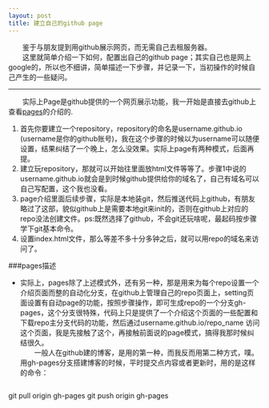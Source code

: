 ```yaml
---
layout: post
title: 建立自己的github page
---
```


&emsp;&emsp;鉴于与朋友提到用github展示网页，而无需自己去租服务器。    
&emsp;&emsp;这里就简单介绍一下如何，配置出自己的github page；其实自己也是网上google的，所以也不细讲，简单描述一下步骤，并记录一下，当初操作的时候自己产生的一些疑问。
***
&emsp;&emsp;实际上Page是github提供的一个网页展示功能，我一开始是直接去github上查看[pages](https://pages.github.com/)的介绍的.     

1. 首先你要建立一个repository，repository的命名是username.github.io (username是你的github账号)，我在这个步骤的时候以为username可以随便设置，结果纠结了一个晚上，怎么没效果。实际上page有两种模式，后面再提。    
2. 建立玩repository，那就可以开始往里面放html文件等等了。步骤1中说的username.github.io就会是到时候github提供给你的域名了，自己有域名可以自己写配置，这个我也没看。    
3. page介绍里面后续步骤，实际是本地装git，然后推送代码上github，有朋友略过了这部，貌似github上是需要本地git来init的，否则在github上对应的repo没法创建文件。ps:既然选择了github，不会git还玩啥呢，最起码按步骤学下git基本命令。    
4. 设置index.html文件，那么等差不多十分多钟之后，就可以用repo的域名来访问了。

###pages描述
- 实际上，pages除了上述模式外，还有另一种，那是用来为每个repo设置一个介绍页面而整的自动化分支，在github上管理自己的repo页面上，setting页面设置有自动page的功能，按照步骤操作，即可生成repo的一个分支gh-pages，这个分支很特殊，代码上只是提供了一个介绍这个页面的一些配置和下载repo主分支代码的功能，然后通过username.github.io/repo_name 访问这个页面，我是先接触了这个，再接触前面说的page模式，搞得我那时候纠结很久。    
&emsp;&emsp;一般人在github建的博客，是用的第一种，而我反而用第二种方式，噗。   
用gh-pages分支搭建博客的时候，平时提交点内容或者更新时，用的是这样的命令：    
> ```
   git pull origin gh-pages
   git push origin gh-pages
```
